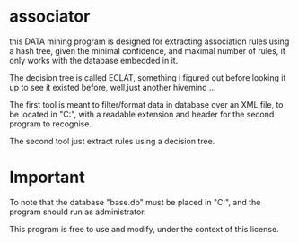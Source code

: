 # associator
this DATA mining program is designed for extracting association rules using a hash tree, given the minimal confidence, and maximal number of rules, it only works with the database embedded in it.

The decision tree is called ECLAT, something i figured out before looking it up to see it existed before, well,just another hivemind ...

The first tool is meant to filter/format data in database over an XML file, to be located in "C:\", with a readable extension and header for the second program to recognise.

The second tool just extract rules using a decision tree.

# Important

To note that the database "base.db" must be placed in "C:\", and the program should run as administrator.

This program is free to use and modify, under the context of this license.

